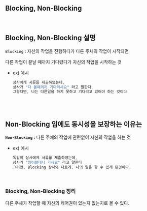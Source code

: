 ## Blocking, Non-Blocking

<br/>

## Blocking, Non-Blocking 설명

`Blocking` : 자신의 작업을 진행하다가 다른 주체의 작업이 시작되면 

다른 작업이 끝날 때까지 기다렸다가 자신의 작업을 시작하는 것

- ex) 예시
    
    ```java
    상사에게 서류를 제출하였는데, 
    상사가 "다 볼때까지 기다리세요" 라고 말한다.
    그렇다면, 나는 다른일을 하지 못하고 기다리고 있어야 하는 것이다
    ```

<br/><br/>

## Non-Blocking 임에도 동시성을 보장하는 이유는

**`Non-Blocking` :** 다른 주체의 작업에 관련없이 자신의 작업을 하는 것


- ex) 예시
    
    ```java
    똑같이 상사에게 서류를 제출하였는데,
    상사가 "읽어볼테니 가세요" 라고 말한다
    그러면, Blocking 상사와 다르게, 나의 일을 할 수 있게 된것이다.
    ```

<br/>

### Blocking, Non-Blocking 정리

다른 주체가 작업할 때 자신의 제어권이 있는지 없는지로 볼 수 있다.